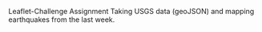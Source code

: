 Leaflet-Challenge Assignment
Taking USGS data (geoJSON) and mapping earthquakes from the last week.
